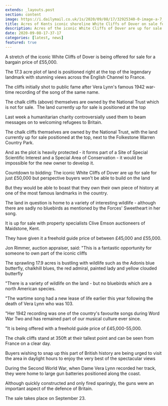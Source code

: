 ```yaml
---
extends: _layouts.post
section: content
image: https://i.dailymail.co.uk/1s/2020/09/08/17/32925340-0-image-a-7_1599581849076.jpg 
title: Acres of Kents iconic shoreline White Cliffs of Dover on sale for £50,000 
description: Acres of the iconic White Cliffs of Dover are up for sale for just £50,000 in a rare opportunity for buyers to snap up a portion of British history. The land has spectacular views across the Channel. 
date: 2020-09-08-17-37-17 
categories: [latest, news] 
featured: true 
--- 
```

A stretch of the iconic White Cliffs of Dover is being offered for sale for a bargain price of £55,000.

The 17.3 acre plot of land is positioned right at the top of the legendary landmark with stunning views across the English Channel to France.

The cliffs initially shot to public fame after Vera Lynn's famous 1942 war-time recording of the song of the same name. 

The chalk cliffs (above) themselves are owned by the National Trust which is not for sale.  The land currently up for sale is positioned at the top

Last week a humanitarian charity controversially used them to beam messages on to welcoming refugees to Britain.

The chalk cliffs themselves are owned by the National Trust, with the land currently up for sale positioned at the top, next to the Folkestone Warren Country Park.

And as the plot is heavily protected - it forms part of a Site of Special Scientific Interest and a Special Area of Conservation - it would be impossible for the new owner to develop it.  

Countdown to bidding: The iconic White Cliffs of Dover are up for sale for just £50,000 but perspective buyers won't be able to build on the land

But they would be able to boast that they own their own piece of history at one of the most famous landmarks in the country.

The land in question is home to a variety of interesting wildlife - although there are sadly no bluebirds as mentioned by the Forces' Sweetheart in her song.

It is up for sale with property specialists Clive Emson auctioneers of Maidstone, Kent.

They have given it a freehold guide price of between £45,000 and £55,000.

Jon Rimmer, auction appraiser, said: "This is a fantastic opportunity for someone to own part of the iconic cliffs 

The sprawling 17.9 acres is bustling with wildlife such as the Adonis blue butterfly, chalkhill blues, the red admiral, painted lady and yellow clouded butterfly

"There is a variety of wildlife on the land - but no bluebirds which are a north American species.

"The wartime song had a new lease of life earlier this year following the death of Vera Lynn who was 103.

"Her 1942 recording was one of the country's favourite songs during Word War Two and has remained part of our musical culture ever since.

"It is being offered with a freehold guide price of £45,000-55,000. 

The chalk cliffs stand at 350ft at their tallest point and can be seen from France on a clear day.

Buyers wishing to snap up this part of British history are being urged to visit the area in daylight hours to enjoy the very best of the spectacular views

During the Second World War, when Dame Vera Lynn recorded her track, they were home to large gun batteries positioned along the coast.

Although quickly constructed and only fired sparingly, the guns were an important aspect of the defence of Britain.

The sale takes place on September 23.

